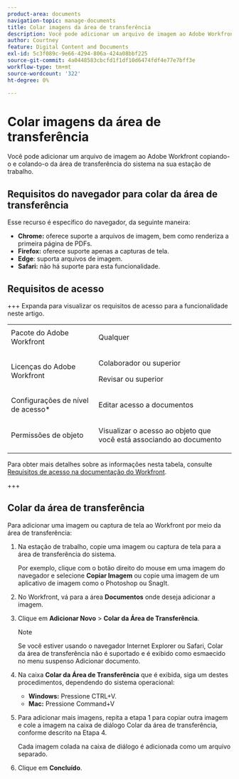 ```yaml
---
product-area: documents
navigation-topic: manage-documents
title: Colar imagens da área de transferência
description: Você pode adicionar um arquivo de imagem ao Adobe Workfront copiando-o e colando-o da área de transferência do sistema na sua estação de trabalho.
author: Courtney
feature: Digital Content and Documents
exl-id: 5c3f089c-9e66-4294-806a-424a08bbf225
source-git-commit: 4a0448583cbcfd1f1df10d6474fdf4e77e7bff3e
workflow-type: tm+mt
source-wordcount: '322'
ht-degree: 0%

---
```


# Colar imagens da área de transferência

Você pode adicionar um arquivo de imagem ao Adobe Workfront copiando-o e colando-o da área de transferência do sistema na sua estação de trabalho. 

## Requisitos do navegador para colar da área de transferência

Esse recurso é específico do navegador, da seguinte maneira:

* **Chrome:** oferece suporte a arquivos de imagem, bem como renderiza a primeira página de PDFs.
* **Firefox:** oferece suporte apenas a capturas de tela.
* **Edge**: suporta arquivos de imagem.
* **Safari:** não há suporte para esta funcionalidade.

## Requisitos de acesso

+++ Expanda para visualizar os requisitos de acesso para a funcionalidade neste artigo.

<table style="table-layout:auto"> 
 <col> 
 </col> 
 <col> 
 </col> 
 <tbody> 
  <tr> 
   <td role="rowheader">Pacote do Adobe Workfront</td> 
   <td> <p> Qualquer</p> </td> 
  </tr> 
  <tr> 
   <td role="rowheader">Licenças do Adobe Workfront</td> 
   <td> 
   <p>Colaborador ou superior</p>
   <p>Revisar ou superior</p> </td> 
  </tr> 
  <tr> 
   <td role="rowheader">Configurações de nível de acesso*</td> 
   <td> <p>Editar acesso a documentos</p></td> 
  </tr> 
  <tr> 
   <td role="rowheader">Permissões de objeto</td> 
   <td> <p>Visualizar o acesso ao objeto que você está associando ao documento</p> </td> 
  </tr> 
 </tbody> 
</table>

Para obter mais detalhes sobre as informações nesta tabela, consulte [Requisitos de acesso na documentação do Workfront](/help/quicksilver/administration-and-setup/add-users/access-levels-and-object-permissions/access-level-requirements-in-documentation.md).

+++

## Colar da área de transferência

Para adicionar uma imagem ou captura de tela ao Workfront por meio da área de transferência:

1. Na estação de trabalho, copie uma imagem ou captura de tela para a área de transferência do sistema.

   Por exemplo, clique com o botão direito do mouse em uma imagem do navegador e selecione **Copiar Imagem** ou copie uma imagem de um aplicativo de imagem como o Photoshop ou SnagIt.

1. No Workfront, vá para a área **Documentos** onde deseja adicionar a imagem.
1. Clique em **Adicionar Novo** > **Colar da Área de Transferência**.

   >[!NOTE]
   >
   >Se você estiver usando o navegador Internet Explorer ou Safari, Colar da área de transferência não é suportado e é exibido como esmaecido no menu suspenso Adicionar documento.

1. Na caixa **Colar da Área de Transferência** que é exibida, siga um destes procedimentos, dependendo do sistema operacional:

   * **Windows:** Pressione CTRL+V.
   * **Mac:** Pressione Command+V

1. Para adicionar mais imagens, repita a etapa 1 para copiar outra imagem e cole a imagem na caixa de diálogo Colar da área de transferência, conforme descrito na Etapa 4.

   Cada imagem colada na caixa de diálogo é adicionada como um arquivo separado.

1. Clique em **Concluído**.
